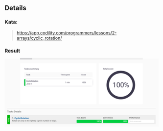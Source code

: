 ## Details

### Kata: </br>
> https://app.codility.com/programmers/lessons/2-arrays/cyclic_rotation/

### Result
![result](/CyclicRotation/result.png)

